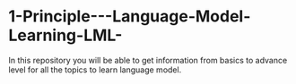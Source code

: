 # 1-Principle---Language-Model-Learning-LML-
In this repository you will be able to get information from basics to advance level for all the topics to learn language model.
